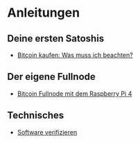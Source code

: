 # Anleitungen

## Deine ersten Satoshis

- [Bitcoin kaufen: Was muss ich beachten?](./bitcoin-kaufen-was-beachten/)

## Der eigene Fullnode

- [Bitcoin Fullnode mit dem Raspberry Pi 4](./bitcoin-fullnode-raspberry-pi-4/)

## Technisches

- [Software verifizieren](./software-verifizieren/)
